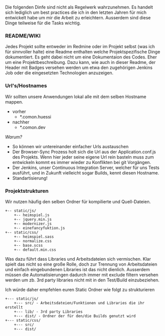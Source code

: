 Die folgenden Dinfe sind nicht als Regelwerk wahrzunehmen.
Es handelt sich lediglich um best practices die ich in den letzten Jahren für mich entwickelt habe um mir die Arbeit zu erleichtern.
Ausserdem sind diese Dinge teilweise für die Tasks wichtig.

### README/WIKI
Jedes Projekt sollte entweder im Redmine oder im Projekt selbst (was ich für sinnvoller halte) eine Readme enthalten
welche Projektspezifische Dinge dokumentiert. Es geht dabei nicht um eine Dokumentaion des Codes.
Eher um eine Projektbeschreibung.
Dazu kann, wie auch in dieser Readme, der Header mit Badges versehen werden um etwa den zugehörigen Jenkins Job oder die eingesetzten Technologien
anzuzeigen.

### Url's/Hostnames
Wir sollten unsere Anwendungen lokal alle mit dem selben Hostname mappen.

* vorher
    * *.comon.huessi
* nachher
    * *.comon.dev

*Warum?*

* So können wir untereinander einfacher Urls austauschen
* Der Browser-Sync Prozess holt sich die Url aus der Application.conf.js des Projekts. Wenn hier jeder seine eigene Url rein basteln muss zum entwickeln kommt es immer wieder zu Konflikten bei git Vorgängen.
* Der Jenkins, unser Continuous Integration Server, welcher für uns Tests ausführt, und in Zukunft vielleicht sogar Builds, kennt diesen Hostname.
* Standartisierung!

### Projektstrukturen
Wir nutzen häufig den selben Ordner für kompilierte und Quell-Dateien.

```
+-- static/js/
    +-- heimspiel.js
    +-- jquery.min.js
    +-- modernizer.js
    +-- einefancyfuktion.js
+-- static/css/
    +-- heimspiel.sass
    +-- normalize.css
    +-- base.scss
    +-- default.min.css
```

Was dazu führt dass Libraries und Arbeitsdateien sich vermischen. Klar spielt das nicht so eine große Rolle, doch zur Trennung von Arbeitsdateien und einfach eingebundenen Libraries ist das nicht dienlich. Ausserdem müssen die Automatisierungen dadurch immer mit exclude filtern versehen werden um zb. 3rd party libraries nicht mit in den Test/Build einzubeziehen.

Ich würde daher empfehlen euren Static Ordner wie folgt zu strukturieren

```
+--- static/js/
    +--- src/ - Arbeitsdateien/Funktionen und Libraries die ihr erstellt
    +--- lib/ - 3rd party Libraries
    +--- dist/ - Ordner der für den/die Builds genutzt wird
+--- static/css/
    +--- src/
    +--- dist/
```

